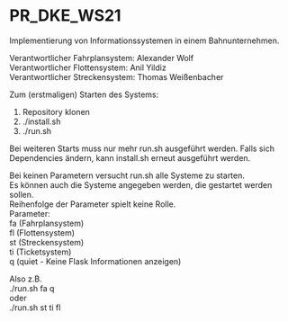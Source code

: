 # PR_DKE_WS21
Implementierung von Informationssystemen in einem Bahnunternehmen.

Verantwortlicher Fahrplansystem: Alexander Wolf<br>
Verantwortlicher Flottensystem: Anil Yildiz<br>
Verantwortlicher Streckensystem: Thomas Weißenbacher

Zum (erstmaligen) Starten des Systems:
1. Repository klonen
2. ./install.sh
3. ./run.sh

Bei weiteren Starts muss nur mehr run.sh ausgeführt werden.
Falls sich Dependencies ändern, kann install.sh erneut ausgeführt werden.

Bei keinen Parametern versucht run.sh alle Systeme zu starten.<br>
Es können auch die Systeme angegeben werden, die gestartet werden sollen.<br>
Reihenfolge der Parameter spielt keine Rolle.<br>
Parameter:<br>
fa (Fahrplansystem)<br>
fl (Flottensystem)<br>
st (Streckensystem)<br>
ti (Ticketsystem)<br>
q  (quiet - Keine Flask Informationen anzeigen)<br>

Also z.B. <br>
./run.sh fa q<br>
oder<br>
./run.sh st ti fl <br>
